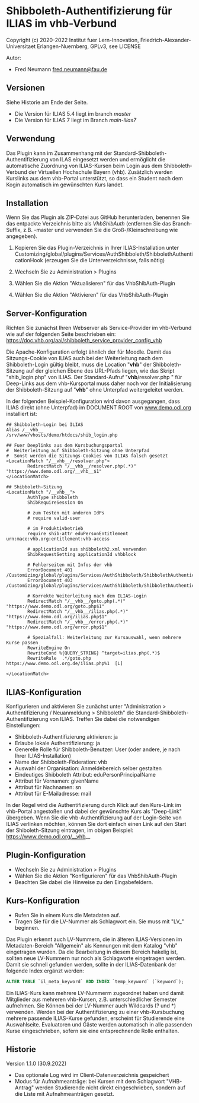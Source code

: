Shibboleth-Authentifizierung für ILIAS im vhb-Verbund
=====================================================

Copyright (c) 2020-2022 Institut fuer Lern-Innovation, Friedrich-Alexander-Universitaet Erlangen-Nuernberg, GPLv3, see LICENSE

Autor:
* Fred Neumann <fred.neumann@fau.de>

Versionen
---------

Siehe Historie am Ende der Seite.
* Die Version für ILIAS 5.4 liegt im branch *master*
* Die Version für ILIAS 7 liegt im Branch *main-ilias7*

Verwendung
----------
Das Plugin kann im Zusammenhang mit der Standard-Shibboleth-Authentifizierung von ILAS eingesetzt werden und ermöglicht die automatische Zuordnung
von ILIAS-Kursen beim Login aus dem Shibboleth-Verbund der Virtuellen Hochschule Bayern (vhb).
Zusätzlich werden Kurslinks aus dem vhb-Portal unterstützt, so dass ein Student nach dem Kogin automatisch im gewünschten Kurs landet.

Installation
------------

Wenn Sie das Plugin als ZIP-Datei aus GitHub herunterladen, benennen Sie das entpackte Verzeichnis bitte als *VhbShibAuth*
(entfernen Sie das Branch-Suffix, z.B. -master und verwenden Sie die Groß-/Kleinschreibung wie angegeben).

1. Kopieren Sie das Plugin-Verzeichnis in Ihrer ILIAS-Installation unter
Customizing/global/plugins/Services/AuthShibboleth/ShibbolethAuthenticationHook
(erzeugen Sie die Unterverzeichnisse, falls nötig)

2. Wechseln Sie zu Administration > Plugins
3. Wählen Sie die Aktion  "Aktualisieren" für das VhbShibAuth-Plugin
4. Wählen Sie die Aktion  "Aktivieren" für das VhbShibAuth-Plugin


Server-Konfiguration
--------------------

Richten Sie zunächst Ihren Webserver als Service-Provider im vhb-Verbund wie auf der folgenden Seite beschrieben ein:
https://doc.vhb.org/aai/shibboleth_service_provider_config_vhb

Die Apache-Konfiguration erfolgt ähnlich der für Moodle. Damit das Sitzungs-Cookie von ILIAS auch bei der Weiterleitung nach dem Shibboleth-Login
gültig bleibt, muss die Location "__vhb__" der Shibboleth-Sitzung auf der gleichen Ebene des URL-Pfads liegen, wie das Skript "shib_login.php" von ILIAS.
Der Standard-Aufruf "__vhb__/resolver.php " für Deep-Links aus dem vhb-Kursportal muss daher noch vor der Initialisierung der Shibboleth-Sitzung auf "__vhb__"
ohne Unterpfad weitergeleitet werden.

In der folgenden Beispiel-Konfiguration wird davon ausgegangen, dass ILIAS direkt (ohne Unterpfad) im DOCUMENT ROOT von www.demo.odl.org installiert ist:

```
## Shibboleth-Login bei ILIAS
Alias /__vhb__                  /srv/www/vhosts/demo/htdocs/shib_login.php

## Fuer Deeplinks aus dem Kursbuchungsportal
#  Weiterleitung auf Shibboleth-Sitzung ohne Unterpfad
#  Sonst werden die Sitzungs-Cookies von ILIAS falsch gesetzt
<LocationMatch "/__vhb__/resolver.php">
        RedirectMatch "/__vhb__/resolver.php(.*)" "https://www.demo.odl.org/__vhb__$1"
</LocationMatch>

## Shibboleth-Sitzung
<LocationMatch "/__vhb__">
        AuthType shibboleth
        ShibRequireSession On

        # zum Testen mit anderen IdPs
        # require valid-user

        # im Produktivbetrieb
        require shib-attr eduPersonEntitlement urn:mace:vhb.org:entitlement:vhb-access

        # applicationId aus shibboleth2.xml verwenden
        ShibRequestSetting applicationId vhbblock

        # Fehlerseiten mit Infos der vhb
        ErrorDocument 401 /Customizing/global/plugins/Services/AuthShibboleth/ShibbolethAuthenticationHook/VhbShibAuth/templates/accessDenied.html
        ErrorDocument 403 /Customizing/global/plugins/Services/AuthShibboleth/ShibbolethAuthenticationHook/VhbShibAuth/templates/accessDenied.html

        # Korrekte Weiterleitung nach dem ILIAS-Login
        RedirectMatch "/__vhb__/goto.php(.*)"  "https://www.demo.odl.org/goto.php$1"
        RedirectMatch "/__vhb__/ilias.php(.*)"  "https://www.demo.odl.org/ilias.php$1"
        RedirectMatch "/__vhb__/error.php(.*)"  "https://www.demo.odl.org/error.php$1"

        # Spezialfall: Weiterleitung zur Kursauswahl, wenn mehrere Kurse passen
        RewriteEngine On
        RewriteCond %{QUERY_STRING} ^target=ilias.php(.*)$
        RewriteRule  .*/goto.php  https://www.demo.odl.org.de/ilias.php%1  [L]

</LocationMatch>
```


ILIAS-Konfiguration
-------------------

Konfigurieren und aktivieren Sie zunächst unter "Administration > Authentifizierung / Neuanmeldung > Shibboleth" die Standard-Shibboleth-Authentifizierung von ILIAS. Treffen Sie dabei die notwendigen Einstellungen:

* Shibboleth-Authentifizierung aktivieren: ja
* Erlaube lokale Authentifizierung: ja
* Generelle Rolle für Shibboleth-Benutzer: User (oder andere, je nach Ihrer ILIAS-Installation)
* Name der Shibboleth-Föderation: vhb
* Auswahl der Organisation: Anmeldebereich selber gestalten
* Eindeutiges Shibboleth Attribut: eduPersonPrincipalName
* Attribut für Vornamen: givenName
* Attribut für Nachnamen: sn
* Attribut für E-Mailadresse: mail

In der Regel wird die Authentifizierung durch Klick auf den Kurs-Link im vhb-Portal angestoßen und dabei der gewünschte Kurs als "Deep-Link" übergeben.
Wenn Sie die vhb-Authentifizierung auf der Login-Seite von ILIAS verlinken möchten, können Sie dort einfach einen Link auf den Start der Shiboleth-Sitzung eintragen, im obigen Beispiel:
https://www.demo.odl.org/__vhb__


Plugin-Konfiguration
--------------------

* Wechseln Sie zu Administration > Plugins
* Wählen Sie die Aktion "Konfigurieren" für das VhbShibAuth-Plugin
* Beachten Sie dabei die Hinweise zu den Eingabefeldern.

Kurs-Konfiguration
------------------

* Rufen Sie in einem Kurs die Metadaten auf.
* Tragen Sie für die LV-Nummer als Schlagwort ein. Sie muss mit "LV_" beginnen.

Das Plugin erkennt auch LV-Nummern, die in älteren ILIAS-Versionen im Metadaten-Bereich "Allgemein" als Kennungen mit dem Katalog "vhb" eingetragen wurden. Da die Bearbeitung in diesem Bereich hakelig ist, sollten neue LV-Nummern nur noch als Schlagworte eingetragen werden. Damit sie schnell gefunden werden, sollte in der ILIAS-Datenbank der folgende Index ergänzt werden:

````sql
ALTER TABLE `il_meta_keyword` ADD INDEX `temp_keyword` (`keyword`);
````

Ein ILIAS-Kurs kann mehrere LV-Nummerm zugeordnet haben und damit Mitglieder aus mehreren vhb-Kursen, z.B. unterschiedlicher Semester aufnehmen.
Sie Können bei der LV-Nummer auch Wildcards (? und *) verwenden. Werden bei der Authentifizierung zu einer vhb-Kursbuchung mehrere passende
ILIAS-Kurse gefunden, erscheint für Studierende eine Auswahlseite. Evaluatoren und Gäste werden automatisch in alle passenden Kurse eingeschrieben,
sofern sie eine entsprechnende Rolle enthalten.

Historie
--------

Version 1.1.0 (30.9.2022)
* Das optionale Log wird im Client-Datenverzeichnis gespeichert
* Modus für Aufnahmeanträge: bei Kursen mit dem Schlagwort "VHB-Antrag" werden Studierende nicht direkt eingeschrieben, sondern auf die Liste mit Aufnahmeanträgen gesetzt.
